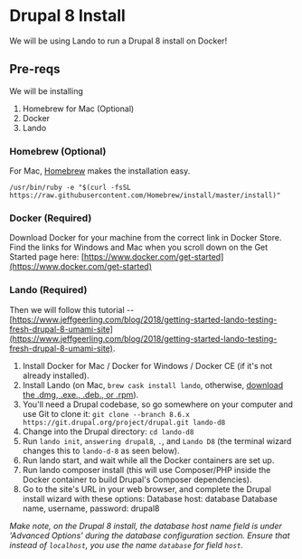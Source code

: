 # Drupal 8 Install

We will be using Lando to run a Drupal 8 install on Docker! 

## Pre-reqs

We will be installing
1. Homebrew for Mac (Optional)
2. Docker
3. Lando

### Homebrew (Optional)

For Mac, [Homebrew](https://brew.sh/) makes the installation easy.

```/usr/bin/ruby -e "$(curl -fsSL https://raw.githubusercontent.com/Homebrew/install/master/install)"```

### Docker (Required)

Download Docker for your machine from the correct link in Docker Store. Find the links for Windows and Mac when you scroll down on the Get Started page here: [https://www.docker.com/get-started](https://www.docker.com/get-started)

### Lando (Required)

Then we will follow this tutorial -- [https://www.jeffgeerling.com/blog/2018/getting-started-lando-testing-fresh-drupal-8-umami-site](https://www.jeffgeerling.com/blog/2018/getting-started-lando-testing-fresh-drupal-8-umami-site).

1. Install Docker for Mac / Docker for Windows / Docker CE (if it's not already installed).
2. Install Lando (on Mac, `brew cask install lando`, otherwise, [download the .dmg, .exe., .deb., or .rpm](https://docs.devwithlando.io/installation/installing.html)).
3. You'll need a Drupal codebase, so go somewhere on your computer and use Git to clone it: `git clone --branch 8.6.x https://git.drupal.org/project/drupal.git lando-d8`
4. Change into the Drupal directory: `cd lando-d8`
5. Run `lando init`, `answering drupal8`, `.`, and `Lando D8` (the terminal wizard changes this to `lando-d-8` as seen below).
6. Run lando start, and wait while all the Docker containers are set up.
7. Run lando composer install (this will use Composer/PHP inside the Docker container to build Drupal's Composer dependencies).
8. Go to the site's URL in your web browser, and complete the Drupal install wizard with these options:
    Database host: database 
    Database name, username, password: drupal8

*Make note, on the Drupal 8 install, the database host name field is under 'Advanced Options' during the database configuration section. Ensure that instead of `localhost`, you use the name `database` for field `host`.*
